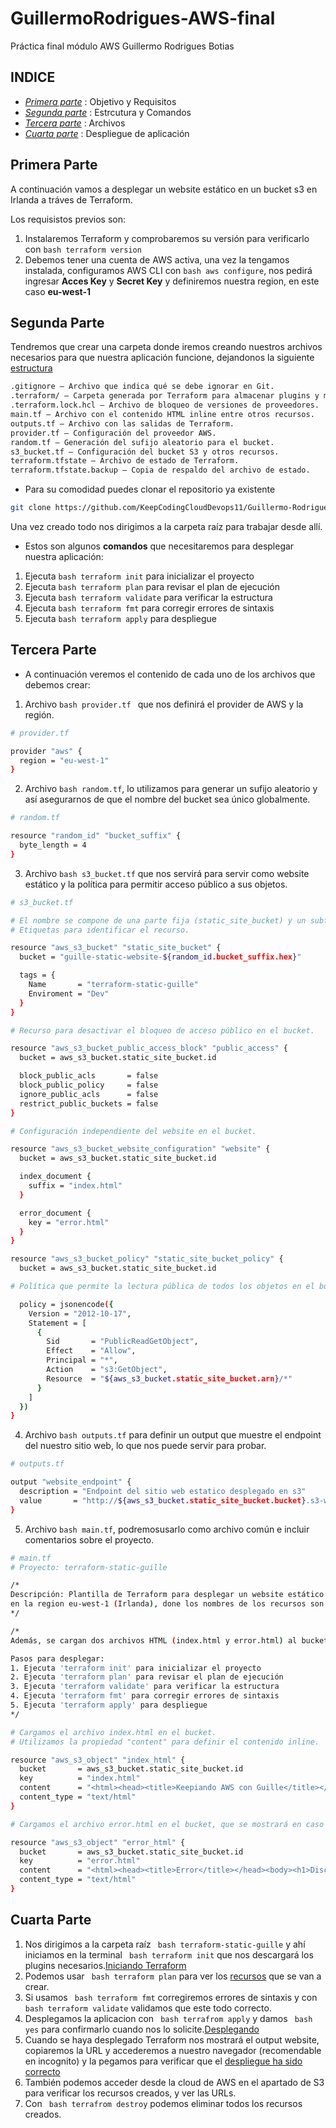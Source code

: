 # GuillermoRodrigues-AWS-final
Práctica final módulo AWS Guillermo Rodrigues Botias

## INDICE

* [*Primera parte*](#primera-parte) : Objetivo y Requisitos
* [*Segunda parte*](#segunda-parte) : Estrcutura y Comandos
* [*Tercera parte*](#tercera-parte) : Archivos
* [*Cuarta parte*](#cuarta-parte) : Despliegue de aplicación

 ## Primera Parte

 A continuación vamos a desplegar un website estático en un bucket s3 en Irlanda a tráves de Terraform.

Los requisistos previos son:

1. Instalaremos Terraform y comprobaremos su versión para verificarlo con ```bash terraform version```
2. Debemos tener una cuenta de AWS activa, una vez la tengamos instalada, configuramos AWS CLI con ```bash aws configure```, nos pedirá ingresar **Acces Key** y **Secret Key** y definiremos nuestra region, en este caso **eu-west-1**

 ## Segunda Parte

Tendremos que crear una carpeta donde iremos creando nuestros archivos necesarios para que nuestra aplicación funcione, dejandonos la siguiente [estructura](https://github.com/KeepCodingCloudDevops11/Guillermo-Rodrigues-Botias-AWS-Final/blob/main/terraform-static-guille/img/Estructura.png)

```bash
.gitignore – Archivo que indica qué se debe ignorar en Git.
.terraform/ – Carpeta generada por Terraform para almacenar plugins y módulos descargados.
.terraform.lock.hcl – Archivo de bloqueo de versiones de proveedores.
main.tf – Archivo con el contenido HTML inline entre otros recursos.
outputs.tf – Archivo con las salidas de Terraform.
provider.tf – Configuración del proveedor AWS.
random.tf – Generación del sufijo aleatorio para el bucket.
s3_bucket.tf – Configuración del bucket S3 y otros recursos.
terraform.tfstate – Archivo de estado de Terraform.
terraform.tfstate.backup – Copia de respaldo del archivo de estado.
```
* Para su comodidad puedes clonar el repositorio ya existente

```bash
git clone https://github.com/KeepCodingCloudDevops11/Guillermo-Rodrigues-Botias-AWS-Final.git
```

Una vez creado todo nos dirigimos a la carpeta raíz para trabajar desde allí.

* Estos son algunos **comandos** que necesitaremos para desplegar nuestra aplicación:

1. Ejecuta ```bash terraform init``` para inicializar el proyecto
2. Ejecuta ```bash terraform plan``` para revisar el plan de ejecución
3. Ejecuta ```bash terraform validate``` para verificar la estructura
4. Ejecuta ```bash terraform fmt``` para corregir errores de sintaxis
5. Ejecuta ```bash terraform apply``` para despliegue

 ## Tercera Parte

* A continuación veremos el contenido de cada uno de los archivos que debemos crear:
  
1. Archivo ```bash provider.tf ``` que nos definirá el provider de AWS y la región.

```bash
# provider.tf

provider "aws" {
  region = "eu-west-1"
}
```
2. Archivo ```bash random.tf```, lo utilizamos para generar un sufijo aleatorio y así asegurarnos de que el nombre del bucket sea único globalmente.

```bash
# random.tf

resource "random_id" "bucket_suffix" {
  byte_length = 4
}
```

3. Archivo ```bash s3_bucket.tf``` que nos servirá para servir como website estático y la política para permitir acceso público a sus objetos.

```bash
# s3_bucket.tf

# El nombre se compone de una parte fija (static_site_bucket) y un subfijo aleatorio.
# Etiquetas para identificar el recurso.

resource "aws_s3_bucket" "static_site_bucket" {
  bucket = "guille-static-website-${random_id.bucket_suffix.hex}"

  tags = {
    Name       = "terraform-static-guille"
    Enviroment = "Dev"
  }
}

# Recurso para desactivar el bloqueo de acceso público en el bucket.

resource "aws_s3_bucket_public_access_block" "public_access" {
  bucket = aws_s3_bucket.static_site_bucket.id

  block_public_acls       = false
  block_public_policy     = false
  ignore_public_acls      = false
  restrict_public_buckets = false
}

# Configuración independiente del website en el bucket.

resource "aws_s3_bucket_website_configuration" "website" {
  bucket = aws_s3_bucket.static_site_bucket.id

  index_document {
    suffix = "index.html"
  }

  error_document {
    key = "error.html"
  }
}

resource "aws_s3_bucket_policy" "static_site_bucket_policy" {
  bucket = aws_s3_bucket.static_site_bucket.id

# Política que permite la lectura pública de todos los objetos en el bucket.

  policy = jsonencode({
    Version = "2012-10-17",
    Statement = [
      {
        Sid       = "PublicReadGetObject",
        Effect    = "Allow",
        Principal = "*",
        Action    = "s3:GetObject",
        Resource  = "${aws_s3_bucket.static_site_bucket.arn}/*"
      }
    ]
  })
}
```

4. Archivo ```bash outputs.tf``` para definir un output que muestre el endpoint del nuestro sitio web, lo que nos puede servir para probar.

```bash
# outputs.tf

output "website_endpoint" {
  description = "Endpoint del sitio web estatico desplegado en s3"
  value       = "http://${aws_s3_bucket.static_site_bucket.bucket}.s3-website-eu-west-1.amazonaws.com"
}
```

5. Archivo ```bash main.tf```, podremosusarlo como archivo común e incluir comentarios sobre el proyecto.

```bash
# main.tf
# Proyecto: terraform-static-guille

/*
Descripción: Plantilla de Terraform para desplegar un website estático en un Bucket S3
en la region eu-west-1 (Irlanda), done los nombres de los recursos son de guille
*/

/*
Además, se cargan dos archivos HTML (index.html y error.html) al bucket

Pasos para desplegar:
1. Ejecuta 'terraform init' para inicializar el proyecto
2. Ejecuta 'terraform plan' para revisar el plan de ejecución
3. Ejecuta 'terraform validate' para verificar la estructura
4. Ejecuta 'terraform fmt' para corregir errores de sintaxis
5. Ejecuta 'terraform apply' para despliegue
*/

# Cargamos el archivo index.html en el bucket.
# Utilizamos la propiedad "content" para definir el contenido inline.

resource "aws_s3_object" "index_html" {
  bucket       = aws_s3_bucket.static_site_bucket.id
  key          = "index.html"
  content      = "<html><head><title>Keepiando AWS con Guille</title></head><body><h1>Bienvenido keepcoder a la pagina de pruebas de Guillermo Rodrigues</h1></body></html>"
  content_type = "text/html"
}

# Cargamos el archivo error.html en el bucket, que se mostrará en caso de error.

resource "aws_s3_object" "error_html" {
  bucket       = aws_s3_bucket.static_site_bucket.id
  key          = "error.html"
  content      = "<html><head><title>Error</title></head><body><h1>Disculpa keepcoder, ha ocurrido un error en la pagina de Guillermo</h1></body></html>"
  content_type = "text/html"
}
```

## Cuarta Parte

1. Nos dirigimos a la carpeta raíz ``` bash terraform-static-guille``` y ahí iniciamos en la terminal ``` bash terraform init``` que nos descargará los plugins necesarios.[Iniciando Terraform](https://github.com/KeepCodingCloudDevops11/Guillermo-Rodrigues-Botias-AWS-Final/blob/main/terraform-static-guille/img/Iniciando%20terraform.png)
2. Podemos usar ``` bash terraform plan``` para ver los [recursos](https://github.com/KeepCodingCloudDevops11/Guillermo-Rodrigues-Botias-AWS-Final/blob/main/terraform-static-guille/img/Plan%20de%20Terraform.png) que se van a crear.
3. Si usamos ``` bash terraform fmt``` corregiremos errores de sintaxis y con ``` bash terraform validate``` validamos que este todo correcto.
4. Desplegamos la aplicacion con ``` bash terrafrom apply``` y damos ``` bash yes``` para confirmarlo cuando nos lo solicite.[Desplegando](https://github.com/KeepCodingCloudDevops11/Guillermo-Rodrigues-Botias-AWS-Final/blob/main/terraform-static-guille/img/Despliegue%20de%20aplicacion.png)
5. Cuando se haya desplegado Terraform nos mostrará el output website, copiaremos la URL y accederemos a nuestro navegador (recomendable en incognito) y la pegamos para verificar que el [despliegue ha sido correcto](https://github.com/KeepCodingCloudDevops11/Guillermo-Rodrigues-Botias-AWS-Final/blob/main/terraform-static-guille/img/Aplicacion%20funcionando.png)
6. También podemos acceder desde la cloud de AWS en el apartado de S3 para verificar los recursos creados, y ver las URLs.
7. Con ``` bash terrafrom destroy``` podemos eliminar todos los recursos creados.
